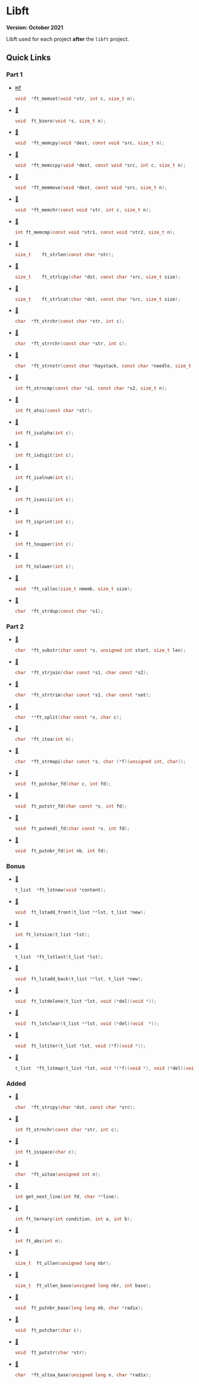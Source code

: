 # Libft

**Version: October 2021**

Libft used for each project **after** the `libft` project.

## Quick Links

### Part 1

- [<kbd>⌘F</kbd>](/ft_memset.c)
  ```c
  void  *ft_memset(void *str, int c, size_t n);
  ```
- [🔗](/ft_bzero.c)
  ```c
  void	ft_bzero(void *s, size_t n);
  ```
- [🔗](/ft_memcpy.c)
  ```c
  void	*ft_memcpy(void *dest, const void *src, size_t n);
  ```
- [🔗](/ft_memccpy.c)
  ```c
  void	*ft_memccpy(void *dest, const void *src, int c, size_t n);
  ```
- [🔗](/ft_memmove.c)
  ```c
  void	*ft_memmove(void *dest, const void *src, size_t n);
  ```
- [🔗](/ft_memchr.c)
  ```c
  void	*ft_memchr(const void *str, int c, size_t n);
  ```
- [🔗](/ft_memcmp.c)
  ```c
  int ft_memcmp(const void *str1, const void *str2, size_t n);
  ```
- [🔗](/ft_strlen.c)
  ```c
  size_t	ft_strlen(const char *str);
  ```
- [🔗](/ft_strlcpy.c)
  ```c
  size_t	ft_strlcpy(char *dst, const char *src, size_t size);
  ```
- [🔗](/ft_strlcat.c)
  ```c
  size_t	ft_strlcat(char *dst, const char *src, size_t size);
  ```
- [🔗](/ft_strchr.c)
  ```c
  char	*ft_strchr(const char *str, int c);
  ```
- [🔗](/ft_strrchr.c)
  ```c
  char	*ft_strrchr(const char *str, int c);
  ```
- [🔗](/ft_strnstr.c)
  ```c
  char	*ft_strnstr(const char *haystack, const char *needle, size_t len);
  ```
- [🔗](/ft_strncmp.c)
  ```c
  int ft_strncmp(const char *s1, const char *s2, size_t n);
  ```
- [🔗](/ft_atoi.c)
  ```c
  int ft_atoi(const char *str);
  ```
- [🔗](/ft_isalpha.c)
  ```c
  int ft_isalpha(int c);
  ```
- [🔗](/ft_isdigit.c)
  ```c
  int ft_isdigit(int c);
  ```
- [🔗](/ft_isalnum.c)
  ```c
  int ft_isalnum(int c);
  ```
- [🔗](/ft_isascii.c)
  ```c
  int ft_isascii(int c);
  ```
- [🔗](/ft_isprint.c)
  ```c
  int ft_isprint(int c);
  ```
- [🔗](/ft_toupper.c)
  ```c
  int ft_toupper(int c);
  ```
- [🔗](/ft_tolower.c)
  ```c
  int ft_tolower(int c);
  ```
- [🔗](/ft_calloc.c)
  ```c
  void  *ft_calloc(size_t nmemb, size_t size);
  ```
- [🔗](/ft_strdup.c)
  ```c
  char  *ft_strdup(const char *s1);
  ```

### Part 2

- [🔗](/ft_substr.c)
  ```c
  char  *ft_substr(char const *s, unsigned int start, size_t len);
  ```
- [🔗](/ft_strjoin.c)
  ```c
  char	*ft_strjoin(char const *s1, char const *s2);
  ```
- [🔗](/ft_strtrim.c)
  ```c
  char	*ft_strtrim(char const *s1, char const *set);
  ```
- [🔗](/ft_split.c)
  ```c
  char	**ft_split(char const *s, char c);
  ```
- [🔗](/ft_itoa.c)
  ```c
  char	*ft_itoa(int n);
  ```
- [🔗](/ft_strmapi.c)
  ```c
  char	*ft_strmapi(char const *s, char (*f)(unsigned int, char));
  ```
- [🔗](/ft_putchar_fd.c)
  ```c
  void  ft_putchar_fd(char c, int fd);
  ```
- [🔗](/ft_putstr_fd.c)
  ```c
  void  ft_putstr_fd(char const *s, int fd);
  ```
- [🔗](/ft_putendl_fd.c)
  ```c
  void	ft_putendl_fd(char const *s, int fd);
  ```
- [🔗](/ft_putnbr_fd.c)
  ```c
  void	ft_putnbr_fd(int nb, int fd);
  ```

### Bonus

- [🔗](/ft_lstnew.c)
  ```c
  t_list  *ft_lstnew(void *content);
  ```
- [🔗](/ft_lstadd_front.c)
  ```c
  void  ft_lstadd_front(t_list **lst, t_list *new);
  ```
- [🔗](/ft_lstsize.c)
  ```c
  int ft_lstsize(t_list *lst);
  ```
- [🔗](/ft_lstlast.c)
  ```c
  t_list  *ft_lstlast(t_list *lst);
  ```
- [🔗](/ft_lstadd_back.c)
  ```c
  void  ft_lstadd_back(t_list **lst, t_list *new);
  ```
- [🔗](/ft_lstdelone.c)
  ```c
  void  ft_lstdelone(t_list *lst, void (*del)(void *));
  ```
- [🔗](/ft_lstclear.c)
  ```c
  void  ft_lstclear(t_list **lst, void (*del)(void	*));
  ```
- [🔗](/ft_lstiter.c)
  ```c
  void  ft_lstiter(t_list *lst, void (*f)(void *));
  ```
- [🔗](/ft_lstmap.c)
  ```c
  t_list  *ft_lstmap(t_list *lst, void *(*f)(void *), void (*del)(void *));
  ```

### Added

- [🔗](/ft_strcpy.c)
  ```c
  char  *ft_strcpy(char *dst, const char *src);
  ```
- [🔗](/ft_strnchr.c)
  ```c
  int ft_strnchr(const char *str, int c);
  ```
- [🔗](/ft_isspace.c)
  ```c
  int ft_isspace(char c);
  ```
- [🔗](/ft_uitoa.c)
  ```c
  char  *ft_uitoa(unsigned int n);
  ```
- [🔗](/get_next_line.c)
  ```c
  int get_next_line(int fd, char **line);
  ```
- [🔗](/ft_ternary.c)
  ```c
  int ft_ternary(int condition, int a, int b);
  ```
- [🔗](/ft_abs.c)
  ```c
  int ft_abs(int n);
  ```
- [🔗](/ft_ullen.c)
  ```c
  size_t  ft_ullen(unsigned long nbr);
  ```
- [🔗](/ft_ullen_base.c)
  ```c
  size_t  ft_ullen_base(unsigned long nbr, int base);
  ```
- [🔗](/ft_putnbr_base.c)
  ```c
  void  ft_putnbr_base(long long nb, char *radix);
  ```
- [🔗](/ft_putchar.c)
  ```c
  void  ft_putchar(char c);
  ```
- [🔗](/ft_putstr.c)
  ```c
  void  ft_putstr(char *str);
  ```
- [🔗](/ft_ultoa_base.c)
  ```c
  char  *ft_ultoa_base(unsigned long n, char *radix);
  ```

